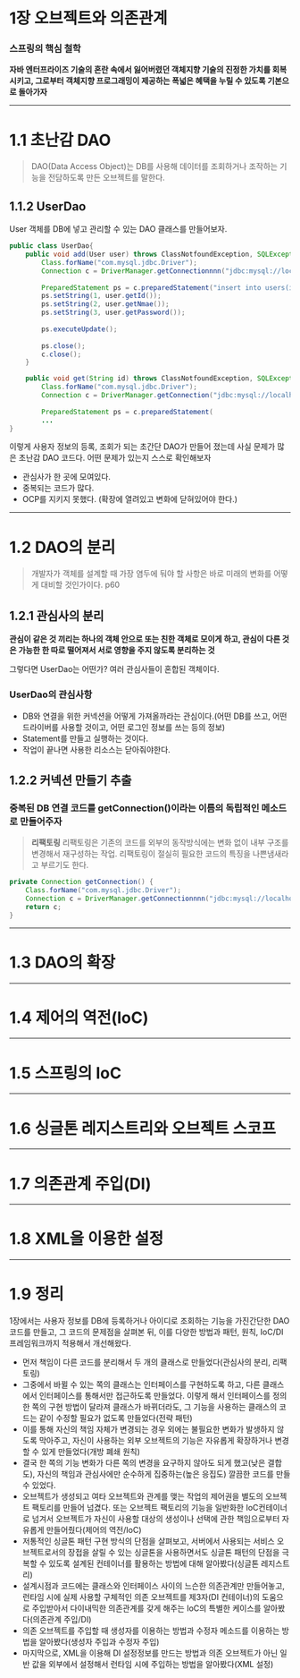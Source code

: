 # 1장 오브젝트와 의존관계

### 스프링의 핵심 철학

**자바 엔터프라이즈 기술의 혼란 속에서 잃어버렸던 객체지향 기술의 진정한 가치를 회복시키고, 그로부터 객체지향 프로그래밍이 제공하는 폭넓은 혜택을 누릴 수 있도록 기본으로 돌아가자**

---

# 1.1 초난감 DAO

> DAO(Data Access Object)는 DB를 사용해 데이터를 조회하거나 조작하는 기능을 전담하도록 만든 오브젝트를 말한다.

## 1.1.2 UserDao

User 객체를 DB에 넣고 관리할 수 있는 DAO 클래스를 만들어보자.

```java
public class UserDao{
	public void add(User user) throws ClassNotfoundException, SQLException {
		Class.forName("com.mysql.jdbc.Driver");
		Connection c = DriverManager.getConnectionnnn("jdbc:mysql://localhost/springbook", "spring", "book");
	
		PreparedStatement ps = c.preparedStatement("insert into users(id, name, password) values(?,?,?)");
		ps.setString(1, user.getId());
		ps.setString(2, user.getNmae());
		ps.setString(3, user.getPassword());
	
		ps.executeUpdate();
	
		ps.close();
		c.close();
	}

	public void get(String id) throws ClassNotfoundException, SQLException {
		Class.forName("com.mysql.jdbc.Driver");
		Connection c = DriverManager.getConnection("jdbc:mysql://localhost/springbook", "spring", "book");
	
		PreparedStatement ps = c.preparedStatement(
		...
}
```

이렇게 사용자 정보의 등록, 조회가 되는 초간단 DAO가 만들어 졌는데 사실 문제가 많은 초난감 DAO 코드다. 어떤 문제가 있는지 스스로 확인해보자

- 관심사가 한 곳에 모여있다.
- 중복되는 코드가 많다.
- OCP를 지키지 못했다. (확장에 열려있고 변화에 닫혀있어야 한다.)

---

# 1.2 DAO의 분리

> 개발자가 객체를 설계할 때 가장 염두에 둬야 할 사항은 바로 미래의 변화를 어떻게 대비할 것인가이다. p60

## 1.2.1 관심사의 분리

**관심이 같은 것 끼리는 하나의 객체 안으로 또는 친한 객체로 모이게 하고, 관심이 다른 것은 가능한 한 따로 떨어져서 서로 영향을 주지 않도록 분리하는 것**

그렇다면 UserDao는 어떤가? 여러 관심사들이 혼합된 객체이다.

### UserDao의 관심사항

- DB와 연결을 위한 커넥션을 어떻게 가져올까라는 관심이다.(어떤 DB를 쓰고, 어떤 드라이버를 사용할 것이고, 어떤 로그인 정보를 쓰는 등의 정보)
- Statement를 만들고 실행하는 것이다.
- 작업이 끝나면 사용한 리소스는 닫아줘야한다.

## 1.2.2 커넥션 만들기 추출

### 중복된 DB 연결 코드를 getConnection()이라는 이름의 독립적인 메소드로 만들어주자

> **리팩토링**
리팩토링은 기존의 코드를 외부의 동작방식에는 변화 없이 내부 구조를 변경해서 재구성하는 작업. 리팩토링이 절실히 필요한 코드의 특징을 나쁜냄새라고 부르기도 한다.

```java
private Connection getConnection() {
	Class.forName("com.mysql.jdbc.Driver");
	Connection c = DriverManager.getConnectionnnn("jdbc:mysql://localhost/springbook", "spring", "book");
	return c;
}
```

---

# 1.3 DAO의 확장

---

# 1.4 제어의 역전(IoC)

---

# 1.5 스프링의 IoC

---

# 1.6 싱글톤 레지스트리와 오브젝트 스코프

---

# 1.7 의존관계 주입(DI)

---

# 1.8 XML을 이용한 설정

---

# 1.9 정리

1장에서는 사용자 정보를 DB에 등록하거나 아이디로 조회하는 기능을 가진간단한 DAO 코드를 만들고, 그 코드의 문제점을 살펴본 뒤, 이를 다양한 방법과 패턴, 원칙, IoC/DI 프레임워크까지 적용해서 개선해왔다.

- 먼저 책임이 다른 코드를 분리해서 두 개의 클래스로 만들었다(관심사의 분리, 리팩토링)
- 그중에서 바뀔 수 있는 쪽의 클래스는 인터페이스를 구현하도록 하고, 다른 클래스에서 인터페이스를 통해서만 접근하도록 만들었다. 이렇게 해서 인터페이스를 정의한 쪽의 구현 방법이 달라져 클래스가 바뀌더라도, 그 기능을 사용하는 클래스의 코드는 같이 수정할 필요가 없도록 만들었다(전략 패턴)
- 이를 통해 자신의 책임 자체가 변경되는 경우 외에는 불필요한 변화가 발생하지 않도록 막아주고, 자신이 사용하는 외부 오브젝트의 기능은 자유롭게 확장하거나 변경할 수 있게 만들었다(개방 폐쇄 원칙)
- 결국 한 쪽의 기능 변화가 다른 쪽의 변경을 요구하지 않아도 되게 했고(낮은 결합도), 자신의 책임과 관심사에만 순수하게 집중하는(높은 응집도) 깔끔한 코드를 만들 수 있었다.
- 오브젝트가 생성되고 여타 오브젝트와 관계를 맺는 작업의 제어권을 별도의 오브젝트 팩토리를 만들어 넘겼다. 또는 오브젝트 팩토리의 기능을 일반화한 IoC컨테이너로 넘겨서 오브젝트가 자신이 사용할 대상의 생성이나 선택에 관한 책임으로부터 자유롭게 만들어줬다(제어의 역전/IoC)
- 저통적인 싱글톤 패턴 구현 방식의 단점을 살펴보고, 서버에서 사용되는 서비스 오브젝트로서의 장접을 살릴 수 있는 싱글톤을 사용하면서도 싱글톤 패턴의 단점을 극복할 수 있도록 설계된 컨테이너를 활용하는 방법에 대해 알아봤다(싱글톤 레지스트리)
- 설계시점과 코드에는 클래스와 인터페이스 사이의 느슨한 의존관계만 만들어놓고, 런타임 시에 실제 사용할 구체적인 의존 오브젝트를 제3자(DI 컨테이너)의 도움으로 주입받아서 다이내믹한 의존관계를 갖게 해주는 IoC의 특별한 케이스를 알아봤다(의존관계 주입/DI)
- 의존 오브젝트를 주입할 때 생성자를 이용하는 방법과 수정자 메소드를 이용하는 방법을 알아봤다(생성자 주입과 수정자 주입)
- 마지막으로, XML을 이용해 DI 설정정보를 만드는 방법과 의존 오브젝트가 아닌 일반 값을 외부에서 설정해서 런타임 시에 주입하는 방법을 알아봤다(XML 설정)